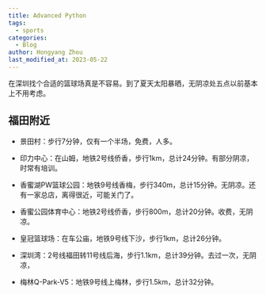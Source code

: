 ```yaml
---
title: Advanced Python
tags:
  - sports
categories:
  - Blog
author: Hongyang Zhou
last_modified_at: 2023-05-22
---
```


在深圳找个合适的篮球场真是不容易。到了夏天太阳暴晒，无阴凉处五点以前基本上不用考虑。

## 福田附近

* 景田村：步行7分钟，仅有一个半场，免费，人多。

* 印力中心：在山姆，地铁2号线侨香，步行1km，总计24分钟。有部分阴凉，时常有培训。

* 香蜜湖PW篮球公园：地铁9号线香梅，步行340m，总计15分钟。无阴凉。还有一家总店，离得很近，可能关门了。

* 香蜜公园体育中心：地铁2号线侨香，步行800m，总计20分钟。收费，无阴凉。

* 皇冠篮球场：在车公庙，地铁9号线下沙，步行1km，总计26分钟。

* 深圳湾：2号线福田转11号线后海，步行1.1km，总计39分钟。去过一次，无阴凉，

* 梅林Q-Park-V5：地铁9号线上梅林，步行1.5km，总计32分钟。
